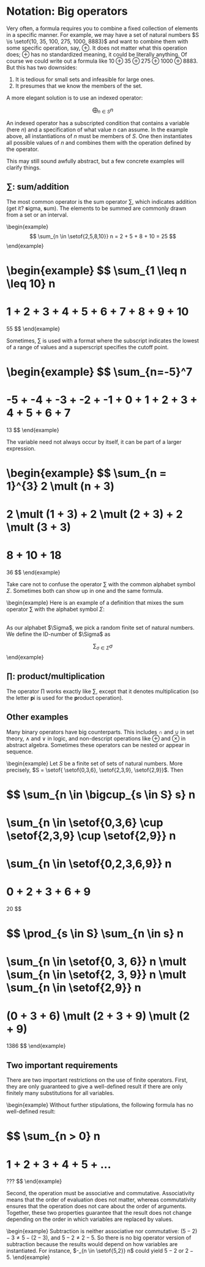 # Notation: Big operators

Very often, a formula requires you to combine a fixed collection of elements in a specific manner.
For example, we may have a set of natural numbers $S \is \setof{10, 35, 100, 275, 1000, 8883}$ and want to combine them with some specific operation, say, $\oplus$.
It does not matter what this operation does; $\oplus$ has no standardized meaning, it could be literally anything.
Of course we could write out a formula like $10 \oplus 35 \oplus 275 \oplus 1000 \oplus 8883$.
But this has two downsides:

1. It is tedious for small sets and infeasible for large ones.
1. It presumes that we know the members of the set.

A more elegant solution is to use an indexed operator:

$$
\bigoplus_{n \in S} n
$$

An indexed operator has a subscripted condition that contains a variable (here $n$) and a specification of what value $n$ can assume.
In the example above, all instantiations of $n$ must be members of $S$.
One then instantiates all possible values of $n$ and combines them with the operation defined by the operator.

This may still sound awfully abstract, but a few concrete examples will clarify things.

## $\sum$: sum/addition

The most common operator is the sum operator $\sum$, which indicates addition (get it? **s**igma, **s**um).
The elements to be summed are commonly drawn from a set or an interval.

\begin{example}
$$
\sum_{n \in \setof{2,5,8,10}} n
= 2 + 5 + 8 + 10 = 25
$$
\end{example}

\begin{example}
$$
\sum_{1 \leq n \leq 10} n
=
1 + 2 + 3 + 4 + 5 + 6 + 7 + 8 + 9 + 10
=
55
$$
\end{example}

Sometimes, $\sum$ is used with a format where the subscript indicates the lowest of a range of values and a superscript specifies the cutoff point.

\begin{example}
$$
\sum_{n=-5}^7
=
-5 + -4 + -3 + -2 + -1 + 0 + 1 + 2 + 3 + 4 + 5 + 6 + 7
=
13
$$
\end{example}

The variable need not always occur by itself, it can be part of a larger expression.

\begin{example}
$$
\sum_{n = 1}^{3} 2 \mult (n + 3)
=
2 \mult (1 + 3) + 2 \mult (2 + 3) + 2 \mult (3 + 3)
=
8 + 10 + 18
=
36
$$
\end{example}

Take care not to confuse the operator $\sum$ with the common alphabet symbol $\Sigma$.
Sometimes both can show up in one and the same formula.

\begin{example}
Here is an example of a definition that mixes the sum operator $\sum$ with the alphabet symbol $\Sigma$:

<br>
As our alphabet $\Sigma$, we pick a random finite set of natural numbers.
We define the ID-number of $\Sigma$ as

$$
\sum_{\sigma \in \Sigma} \sigma
$$
\end{example}

## $\prod$: product/multiplication

The operator $\prod$ works exactly like $\sum$, except that it denotes multiplication (so the letter **p**i is used for the **p**roduct operation).

## Other examples

Many binary operators have big counterparts.
This includes $\cap$ and $\cup$ in set theory, $\wedge$ and $\vee$ in logic, and non-descript operations like $\oplus$ and $\otimes$ in abstract algebra.
Sometimes these operators can be nested or appear in sequence.

\begin{example}
Let $S$ be a finite set of sets of natural numbers.
More precisely, $S = \setof{ \setof{0,3,6}, \setof{2,3,9}, \setof{2,9}}$.
Then

$$
\sum_{n \in \bigcup_{s \in S} s} n
=
\sum_{n \in \setof{0,3,6} \cup \setof{2,3,9} \cup \setof{2,9}} n
=
\sum_{n \in \setof{0,2,3,6,9}} n
=
0 + 2 + 3 + 6 + 9
=
20
$$

$$
\prod_{s \in S} \sum_{n \in s} n
=
\sum_{n \in \setof{0, 3, 6}} n
\mult
\sum_{n \in \setof{2, 3, 9}} n
\mult
\sum_{n \in \setof{2,9}} n
=
(0 + 3 + 6)
\mult
(2 + 3 + 9)
\mult
(2 + 9)
=
1386
$$
\end{example}

## Two important requirements

There are two important restrictions on the use of finite operators.
First, they are only guaranteed to give a well-defined result if there are only finitely many substitutions for all variables.

\begin{example}
Without further stipulations, the following formula has no well-defined result:

$$
\sum_{n > 0} n
=
1 + 2 + 3 + 4 + 5 + ...
=
???
$$
\end{example}

Second, the operation must be associative and commutative.
Associativity means that the order of evaluation does not matter, whereas commutativity ensures that the operation does not care about the order of arguments.
Together, these two properties guarantee that the result does not change depending on the order in which variables are replaced by values.

\begin{example}
Subtraction is neither associative nor commutative: $(5 - 2) - 3 \neq 5 - (2 -3)$, and $5 - 2 \neq 2 - 5$.
So there is no big operator version of subtraction because the results would depend on how variables are instantiated.
For instance, $-_{n \in \setof{5,2}} n$ could yield $5 - 2$ or $2 - 5$.
\end{example}
